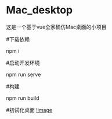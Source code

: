 # Mac_desktop
这是一个基于vue全家桶仿Mac桌面的小项目

#下载依赖

npm i

#启动开发环境

npm run serve

#构建

npm run build

#初试化桌面
[!image](description_images/2021-04-09_162641.png)
